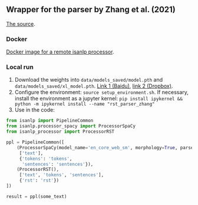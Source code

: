 ## Wrapper for the parser by Zhang et al. (2021)

[The source](https://github.com/NLP-Discourse-SoochowU/sota_end2end_parser). 

### Docker

[Docker image for a remote isanlp processor](https://hub.docker.com/r/tchewik/isanlp_zhang21).

### Local run

1. Download the weights into `data/models_saved/model.pth` and `data/models_saved/xl_model.pth`. [Link 1 (Baidu)](https://github.com/NLP-Discourse-SoochowU/sota_end2end_parser/blob/main/README.md), [link 2 (Dropbox)](https://github.com/NLP-Discourse-SoochowU/sota_end2end_parser/issues/2).
2. Configure the environment: `source setup_environment.sh`. If necessary, install the environment as a jupyter kernel: `pip install ipykernel && python -m ipykernel install --name "rst_parser_zhang"`
3. Use in the code:
```python
from isanlp import PipelineCommon
from isanlp.processor_spacy import ProcessorSpaCy
from isanlp_processor import ProcessorRST

ppl = PipelineCommon([
    (ProcessorSpaCy(model_name='en_core_web_sm', morphology=True, parser=False, ner=False, delay_init=False),
     ['text'],
     {'tokens': 'tokens',
      'sentences': 'sentences'}),
    (ProcessorRST(),
     ['text', 'tokens', 'sentences'],
     {'rst': 'rst'})
])

result = ppl(some_text)
```